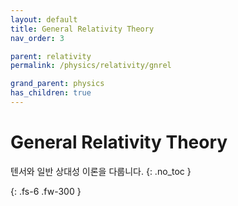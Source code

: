 ```yaml
---
layout: default
title: General Relativity Theory
nav_order: 3

parent: relativity
permalink: /physics/relativity/gnrel

grand_parent: physics
has_children: true
---
```


# General Relativity Theory
텐서와 일반 상대성 이론을 다룹니다.
{: .no_toc }


{: .fs-6 .fw-300 }
